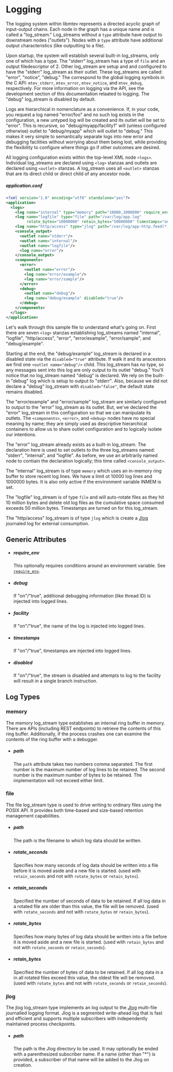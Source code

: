 # Logging

The logging system within libmtev represents a directed acyclic graph of
input-output chains. Each node in the graph has a unique name and is called
a "log_stream." Log_streams without a `type` attribute have output to downstream nodes
("outlets").  Nodes with a `type` attribute have additional output
characteristics (like outputting to a file).

Upon startup, the system will establish several built-in log_streams, only one of
which has a type.  The "stderr" log_stream has a type of `file` and an output
filedescriptor of 2.  Other log_stream are setup and and configured to have
the "stderr" log_stream as their outlet.  These log_streams are called: "error", "notice",
"debug."  The correspond to the global logging symbols in the C API:
`mtev_stderr`, `mtev_error`, `mtev_notice`, and `mtev_debug`, respectively.
For more information on logging via the API, see the development section
of this documentation relaated to logging.  The "debug" log_stream is
disabled by default.

Logs are hierarchical in nomenclature as a convenience.  If, in your code, you
request a log named "error/foo" and no such log exists in the configuration,
a new untyped log will be created and its outlet will be set to "error".  This
is recursive, so "debug/myapp/facility1" will (unless configured otherwise)
outlet to "debug/myapp" which will outlet to "debug."  This makes it very simple
to semantically separate logs into new error and debugging facilities without
worrying about them being lost, while providing the flexibility to configure
where things go if other outcomes are desired.

All logging configuration exists within the top-level XML node `<logs>`.
Individual log_streams are declared using `<log>` stanzas and outlets are
declared using `<outlet>` stanzas.  A log_stream uses all `<outlet>` stanzas
that are its direct child or direct child of any ancestor node.

##### application.conf

```xml
<?xml version="1.0" encoding="utf8" standalone="yes"?>
<application>
  <logs>
    <log name="internal" type="memory" path="10000,1000000" require_env="MEMLOG"/>
    <log name="logfile" type="file" path="/var/log/app.log"
         rotate_bytes="10000000" retain_bytes="50000000" timestamps="on"/>
    <log name="http/access" type="jlog" path="/var/log/app-http.feed(*)"/>
    <console_output>
      <outlet name="stderr"/>
      <outlet name="internal"/>
      <outlet name="logfile"/>
      <log name="error"/>
    </console_output>
    <components>
      <error>
        <outlet name="error"/>
        <log name="error/example"/>
        <log name="error/sample"/>
      </error>
      <debug>
        <outlet name="debug"/>
        <log name="debug/example" disabled="true"/>
      </debug>
    </components>
  </logs>
</application>
```

Let's walk through this sample file to understand what's going on. First there
are seven `<log>` stanzas establishing log_streams named "internal", "logfile",
"http/access", "error", "error/example", "error/sample", and "debug/example".

Starting at the end, the "debug/example" log_stream is declared in a disabled state
via the `disabled="true"` attribute.  If walk it and its anscestors we find one
`<outlet name="debug"/>` child.  This log_stream has no type, so any messages sent
into this log are only output to its outlet "debug."  You'll notice that no
log_stream named "debug" is declared.  We rely on the built-in "debug" log which
is setup to output to "stderr".  Also, because we did not declare a "debug"
log_stream with `disabled="false"`, the default state remains disabled.

The "error/example" and "error/sample" log_stream are similarly configured to output to the "error"
log_stream as its outlet.  But, we've declared the "error" log_stream in this configuration so that
we can manipulate its outlets.  The `<components>`, `<error>`, and `<debug>`
nodes have no special meaning by name; they are simply used as descriptive
hierarchical containers to allow us to share outlet configuration and to
logically isolate our intentions.

The "error" log_stream already exists as a built-in log_stream.  The declaration here
is used to set outlets to the three log_streams named: "stderr", "internal", and "logfile".
As before, we use an arbitrarily named node to contiain the declaration logically; this
time called `<console_output>`.

The "internal" log_stream is of type `memory` which uses an in-memory ring buffer
to store recent log lines.  We have a limit ot 10000 log lines and 1000000 bytes. It
is also only active if the environment variable INMEM is set.

The "logfile" log_stream is of type `file` and will auto-rotate files as they hit
10 million bytes and delete old log files as the cumulative space consumed
exceeds 50 million bytes.  Timestamps are turned on for this log_stream.

The "http/access" log_stream is of type `jlog` which is create a [Jlog](https://github.com/omniti-labs/jlog)
journaled log for external consumption.

## Generic Attributes

 * ##### require_env

   This optionally requires conditions around an environment variable.  See
   [`require_env`](README.md#requireenv).

 * ##### debug

   If "on"/"true", additional debugging information (like thread ID) is injected into logged lines.

 * ##### facility

   If "on"/"true", the name of the log is injected into logged lines.

 * ##### timestamps

   If "on"/"true", timestamps are injected into logged lines.

 * ##### disabled

   If "on"/"true", the stream is disabled and attempts to log to the facility will result in a single branch instruction.

## Log Types

### memory

The memory log_stream type establishes an internal ring buffer in memory.  There are APIs
(including REST endpoints) to retrieve the contents of this ring buffer.  Additionally,
if the process crashes one can examine the contents of the ring buffer with a debugger.

 * ##### path

   The `path` attribute takes two numbers comma separated.  The first number is the maximum
   number of log lines to be retained.  The second number is the maximum number of bytes
   to be retained.  The implementation will not exceed either limit.

### file

The file log_stream type is used to drive writing to ordinary files using the POSIX
API.  It provides both time-based and size-based retention management capabilities.

 * ##### path

   The path is the filename to which log data should be written.

 * ##### rotate_seconds

   Specifies how many seconds of log data should be written into a file before it is
   moved aside and a new file is started. (used with `retain_seconds` and not with
   `rotate_bytes` or `retain_bytes`).

 * ##### retain_seconds

   Specified the number of seconds of data to be retained.  If all log data in a
   rotated file are older than this value, the file will be removed. (used with
   `rotate_seconds` and not with `rotate_bytes` or `retain_bytes`).

 * ##### rotate_bytes

   Specifies how many bytes of log data should be written into a file before it is
   moved aside and a new file is started. (used with `retain_bytes` and not with
   `rotate_seconds` or `retain_seconds`).

 * ##### retain_bytes

   Specified the number of bytes of data to be retained.  If all log data in a
   in all rotated files exceed this value, the oldest file will be removed. (used with
   `rotate_bytes` and not with `rotate_seconds` or `retain_seconds`).

### jlog

The jlog log_stream type implements an log output to the [Jlog](https://github.com/omniti-labs/jlog)
multi-file journalled logging format.  Jlog is a segmented write-ahead log that is fast and efficient
and supports multiple subscribers with independently maintained process checkpoints.

 * ##### path

   The path is the Jlog directory to be used. It may optionally be ended with
   a parenthesized subscriber name.  If a name (other than "*") is provided,
   a subscriber of that name will be added to the Jlog on creation.
